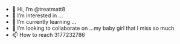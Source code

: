 - 👋 Hi, I’m @treatmatt8
- 👀 I’m interested in ...
- 🌱 I’m currently learning ...
- 💞️ I’m looking to collaborate on ...my baby girl that I miss so much
- 📫 How to reach 3177232786

<!---
treatmatt8/treatmatt8 is a ✨ special ✨ repository because its `README.md` (this file) appears on your GitHub profile.
You can click the Preview link to take a look at your changes.
--->
